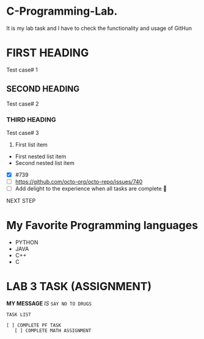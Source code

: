 # C-Programming-Lab.
It is my lab task and I have to check the functionality and usage of GitHun
# FIRST HEADING
Test case# 1
## SECOND HEADING
Test case# 2
### THIRD HEADING
Test case# 3
 1. First list item
 - First nested list item
  - Second nested list item
- [x] #739
 - [ ] https://github.com/octo-org/octo-repo/issues/740
  - [ ] Add delight to the experience when all tasks are
complete :tada:  

NEXT STEP

# My Favorite Programming languages
- PYTHON
- JAVA
- C++
- C

# LAB 3 TASK (ASSIGNMENT)
**MY MESSAGE**
*IS*
``SAY NO TO DRUGS``
```CODE BLOCK
TASK LIST

[ ] COMPLETE PF TASK
   [ ] COMPLETE MATH ASSIGNMENT
